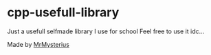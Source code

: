 # cpp-usefull-library

Just a usefull selfmade library I use for school
Feel free to use it idc...

Made by [MrMysterius](https://github.com/MrMysterius)
